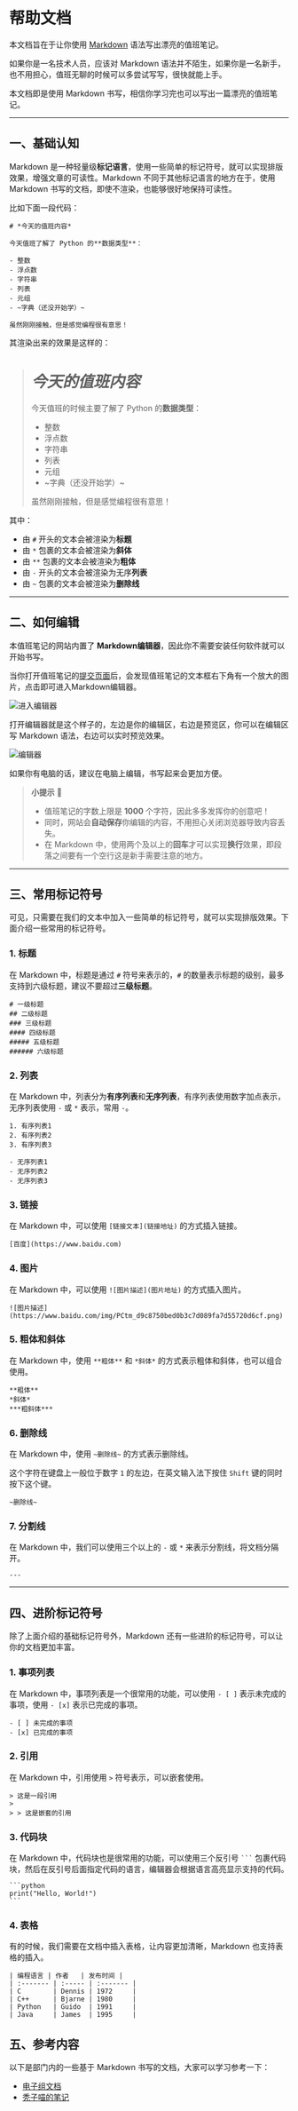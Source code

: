 # 帮助文档

本文档旨在于让你使用 [Markdown](https://www.markdownguide.org) 语法写出漂亮的值班笔记。

如果你是一名技术人员，应该对 Markdown 语法并不陌生，如果你是一名新手，也不用担心，值班无聊的时候可以多尝试写写，很快就能上手。

本文档即是使用 Markdown 书写，相信你学习完也可以写出一篇漂亮的值班笔记。

---

## 一、基础认知

Markdown 是一种轻量级**标记语言**，使用一些简单的标记符号，就可以实现排版效果，增强文章的可读性。Markdown 不同于其他标记语言的地方在于，使用 Markdown 书写的文档，即使不渲染，也能够很好地保持可读性。

比如下面一段代码：

```plaintext
# *今天的值班内容*

今天值班了解了 Python 的**数据类型**：

- 整数
- 浮点数
- 字符串
- 列表
- 元组
- ~字典（还没开始学）~

虽然刚刚接触，但是感觉编程很有意思！
```

其渲染出来的效果是这样的：

> # *今天的值班内容*
>
> 今天值班的时候主要了解了 Python 的**数据类型**：
>
> - 整数
> - 浮点数
> - 字符串
> - 列表
> - 元组
> - ~字典（还没开始学）~
>
> 虽然刚刚接触，但是感觉编程很有意思！

其中：

- 由 `#` 开头的文本会被渲染为**标题**
- 由 `*` 包裹的文本会被渲染为**斜体**
- 由 `**` 包裹的文本会被渲染为**粗体**
- 由 `-` 开头的文本会被渲染为无序**列表**
- 由 `~` 包裹的文本会被渲染为**删除线**

---

## 二、如何编辑

本值班笔记的网站内置了 **Markdown编辑器**，因此你不需要安装任何软件就可以开始书写。

当你打开值班笔记的[提交页面](/form)后，会发现值班笔记的文本框右下角有一个放大的图片，点击即可进入Markdown编辑器。

![进入编辑器](/assets/images/submit-page.png)

打开编辑器就是这个样子的，左边是你的编辑区，右边是预览区，你可以在编辑区写 Markdown 语法，右边可以实时预览效果。

![编辑器](/assets/images/editor-preview.png)

如果你有电脑的话，建议在电脑上编辑，书写起来会更加方便。

> **小提示** 📝
>
> - 值班笔记的字数上限是 **1000** 个字符，因此多多发挥你的创意吧！
> - 同时，网站会**自动保存**你编辑的内容，不用担心关闭浏览器导致内容丢失。
> - 在 Markdown 中，使用两个及以上的**回车**才可以实现**换行**效果，即段落之间要有一个空行这是新手需要注意的地方。

---

## 三、常用标记符号

可见，只需要在我们的文本中加入一些简单的标记符号，就可以实现排版效果。下面介绍一些常用的标记符号。

### 1. 标题

在 Markdown 中，标题是通过 `#` 符号来表示的，`#` 的数量表示标题的级别，最多支持到六级标题，建议不要超过**三级标题**。

```plaintext
# 一级标题
## 二级标题
### 三级标题
#### 四级标题
##### 五级标题
###### 六级标题
```

### 2. 列表

在 Markdown 中，列表分为**有序列表**和**无序列表**，有序列表使用数字加点表示，无序列表使用 `-` 或 `*` 表示，常用 `-`。

```plaintext
1. 有序列表1
2. 有序列表2
3. 有序列表3

- 无序列表1
- 无序列表2
- 无序列表3
```

### 3. 链接

在 Markdown 中，可以使用 `[链接文本](链接地址)` 的方式插入链接。

```plaintext
[百度](https://www.baidu.com)
```

### 4. 图片

在 Markdown 中，可以使用 `![图片描述](图片地址)` 的方式插入图片。

```plaintext
![图片描述](https://www.baidu.com/img/PCtm_d9c8750bed0b3c7d089fa7d55720d6cf.png)
```

### 5. 粗体和斜体

在 Markdown 中，使用 `**粗体**` 和 `*斜体*` 的方式表示粗体和斜体，也可以组合使用。

```plaintext
**粗体**
*斜体*
***粗斜体***
```

### 6. 删除线

在 Markdown 中，使用 `~删除线~` 的方式表示删除线。

这个字符在键盘上一般位于数字 `1` 的左边，在英文输入法下按住 `Shift` 键的同时按下这个键。

```plaintext
~删除线~
```

### 7. 分割线

在 Markdown 中，我们可以使用三个以上的 `-` 或 `*` 来表示分割线，将文档分隔开。

```plaintext
---
```

---

## 四、进阶标记符号

除了上面介绍的基础标记符号外，Markdown 还有一些进阶的标记符号，可以让你的文档更加丰富。

### 1. 事项列表

在 Markdown 中，事项列表是一个很常用的功能，可以使用 `- [ ]` 表示未完成的事项，使用 `- [x]` 表示已完成的事项。

```plaintext
- [ ] 未完成的事项
- [x] 已完成的事项
```

### 2. 引用

在 Markdown 中，引用使用 `>` 符号表示，可以嵌套使用。

```plaintext
> 这是一段引用
>
> > 这是嵌套的引用
```

### 3. 代码块

在 Markdown 中，代码块也是很常用的功能，可以使用三个反引号 ` ``` ` 包裹代码块，然后在反引号后面指定代码的语言，编辑器会根据语言高亮显示支持的代码。

````plaintext
```python
print("Hello, World!")
```
````

### 4. 表格

有的时候，我们需要在文档中插入表格，让内容更加清晰，Markdown 也支持表格的插入。

```plaintext
| 编程语言 | 作者   | 发布时间 |
| :------- | :----- | :------- |
| C        | Dennis | 1972     |
| C++      | Bjarne | 1980     |
| Python   | Guido  | 1991     |
| Java     | James  | 1995     |
```

## 五、参考内容

以下是部门内的一些基于 Markdown 书写的文档，大家可以学习参考一下：

- [电子组文档](https://mr-addict.github.io/Doc-Share)
- [秃子喵的笔记](https://ptsfdtz.github.io/note)
